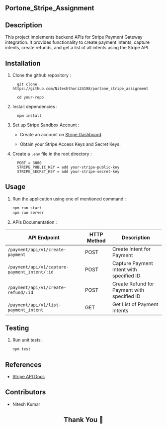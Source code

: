 ## Portone_Stripe_Assignment

## Description

This project implements backend APIs for Stripe Payment Gateway integration. It provides functionality to create payment intents, capture intents, create refunds, and get a list of all intents using the Stripe API.


## Installation

1. Clone the github repository :
   
         git clone https://github.com/Niteshthori24198/portone_stripe_assignment
         
         cd your-repo
   

2. Install dependencies :

         npm install


3. Set up Stripe Sandbox Account :

   - Create an account on [Stripe Dashboard](https://dashboard.stripe.com/register).

   - Obtain your Stripe Access Keys and Secret Keys.


4. Create a `.env` file in the root directory :

         PORT = 3000  
         STRIPE_PUBLIC_KEY = add your-stripe-public-key
         STRIPE_SECRET_KEY = add your-stripe-secret-key
   

## Usage

1. Run the application using one of mentioned command :
   ```bash
   npm run start
   npm run server
   ```

2. APIs Documentation :
  

| API Endpoint                       | HTTP Method | Description                                      |
| -----------------------------------|-------------|--------------------------------------------------|
| `/payment/api/v1/create-payment`      | POST        | Create Intent for Payment                        |
| `/payment/api/v1/capture-payment_intent/:id` | POST | Capture Payment Intent with specified ID    |
| `/payment/api/v1/create-refund/:id`   | POST        | Create Refund for Payment with specified ID      |
| `/payment/api/v1/list-payment_intent` | GET         | Get List of Payment Intents                      |



## Testing

1. Run unit tests:
   ```bash
   npm test
   ```


## References

- [Stripe API Docs](https://stripe.com/docs/api/payment_intents)

## Contributors

-  Nitesh Kumar

<h2 align="center">Thank You 💖</h2>



